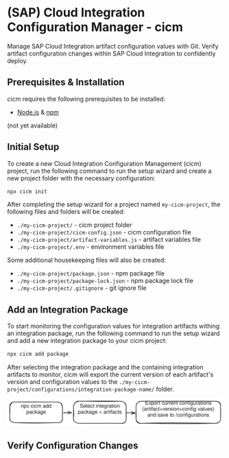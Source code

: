 # (SAP) Cloud Integration Configuration Manager - cicm

Manage SAP Cloud Integration artifact configuration values with Git. Verify artifact configuration changes within SAP Cloud Integration to confidently deploy.

## Prerequisites & Installation

cicm requires the following prerequisites to be installed:

- [Node.js](https://nodejs.org/en/download/) & [npm](https://www.npmjs.com/get-npm)

(not yet available)

## Initial Setup

To create a new Cloud Integration Configuration Management (cicm) project, run the following command to run the setup wizard and create a new project folder with the necessary configuration:

```bash
npx cicm init
```

After completing the setup wizard for a project named `my-cicm-project`, the following files and folders will be created:

- `./my-cicm-project/` - cicm project folder
- `./my-cicm-project/cicm-config.json` - cicm configuration file
- `./my-cicm-project/artifact-variables.js` - artifact variables file
- `./my-cicm-project/.env` - environment variables file

Some additional housekeeping files will also be created:

- `./my-cicm-project/package.json` - npm package file
- `./my-cicm-project/package-lock.json` - npm package lock file
- `./my-cicm-project/.gitignore` - git ignore file

## Add an Integration Package

To start monitoring the configuration values for integration artifacts withing an integration package, run the following command to run the setup wizard and add a new integration package to your cicm project:

```bash
npx cicm add package
```

After selecting the integration package and the containing integration artifacts to monitor, cicm will export the current version of each artifact's version and configuration values to the `./my-cicm-project/configurations/integration-package-name/` folder.

![add integration package diag](./docs/add.excalidraw.svg)

## Verify Configuration Changes
